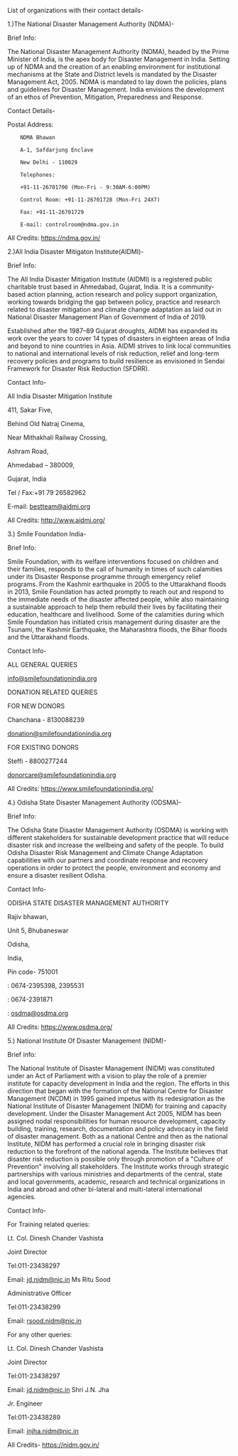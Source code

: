 

List of organizations with their contact details-


1.)The National Disaster Management Authority (NDMA)-

Brief Info:

The National Disaster Management Authority (NDMA), headed by the Prime Minister of India, is the apex body for Disaster Management in India. Setting up of NDMA and the creation of an enabling environment for institutional mechanisms at the State and District levels is mandated by the Disaster Management Act, 2005. NDMA is mandated to lay down the policies, plans and guidelines for Disaster Management. India envisions the development of an ethos of Prevention, Mitigation, Preparedness and Response. 

Contact Details-

Postal Address:

        NDMA Bhawan

        A-1, Safdarjung Enclave 
       
        New Delhi - 110029

        Telephones:
        
        +91-11-26701700 (Mon-Fri - 9:30AM-6:00PM)
        
        Control Room: +91-11-26701728 (Mon-Fri 24X7)
        
        Fax: +91-11-26701729
        
        E-mail: controlroom@ndma.gov.in
        
All Credits: https://ndma.gov.in/



2.)All India Disaster Mitigaton Institute(AIDMI)-

Brief Info:

The All India Disaster Mitigation Institute (AIDMI) is a registered public charitable trust based in Ahmedabad, Gujarat, India. It is a community-based action planning, action research and policy support organization, working towards bridging the gap between policy, practice and research related to disaster mitigation and climate change adaptation as laid out in National Disaster Management Plan of Government of India of 2019.

Established after the 1987–89 Gujarat droughts, AIDMI has expanded its work over the years to cover 14 types of disasters in eighteen areas of India and beyond to nine countries in Asia. AIDMI strives to link local communities to national and international levels of risk reduction, relief and long-term recovery policies and programs to build resilience as envisioned in Sendai Framework for Disaster Risk Reduction (SFDRR).


Contact Info-

All India Disaster Mitigation Institute 

411, Sakar Five,

Behind Old Natraj Cinema,

Near Mithakhali Railway Crossing,

Ashram Road,

Ahmedabad – 380009,

Gujarat, India

Tel / Fax:+91 79 26582962

E-mail: bestteam@aidmi.org

All Credits: http://www.aidmi.org/


3.) Smile Foundation India-

Brief Info:

Smile Foundation, with its welfare interventions focused on children and their families, responds to the call of humanity in times of such calamities under its Disaster Response programme through emergency relief programs. From the Kashmir earthquake in 2005 to the Uttarakhand floods in 2013, Smile Foundation has acted promptly to reach out and respond to the immediate needs of the disaster affected people, while also maintaining a sustainable approach to help them rebuild their lives by facilitating their education, healthcare and livelihood.
Some of the calamities during which Smile Foundation has initiated crisis management during disaster are the Tsunami, the Kashmir Earthquake, the Maharashtra floods, the Bihar floods and the Uttarakhand floods.

Contact Info-

ALL GENERAL QUERIES

info@smilefoundationindia.org

DONATION RELATED QUERIES

FOR NEW DONORS

Chanchana - 8130088239

donation@smilefoundationindia.org

FOR EXISTING DONORS

Steffi - 8800277244

donorcare@smilefoundationindia.org

All Credits: https://www.smilefoundationindia.org/

4.) Odisha State Disaster Management Authority (ODSMA)-

Brief Info:

The Odisha State Disaster Management Authority (OSDMA) is working with different stakeholders for sustainable development practice that will reduce disaster risk and increase the wellbeing and safety of the people. To build Odisha Disaster Risk Management and Climate Change Adaptation capabilities with our partners and coordinate response and recovery operations in order to protect the people, environment and economy and ensure a disaster resilient Odisha.

Contact Info-

ODISHA STATE DISASTER MANAGEMENT AUTHORITY

Rajiv bhawan,

Unit 5, 
Bhubaneswar

Odisha, 

India, 

Pin code- 751001

 : 0674-2395398, 2395531
 
 : 0674-2391871
 
 : osdma@osdma.org

All Credits: https://www.osdma.org/


5.) National Institute Of Disaster Management (NIDM)-

Brief info:

The National Institute of Disaster Management (NIDM) was constituted under an Act of Parliament with a vision to play the role of a premier institute for capacity development in India and the region. The efforts in this direction that began with the formation of the National Centre for Disaster Management (NCDM) in 1995 gained impetus with its redesignation as the National Institute of Disaster Management (NIDM) for training and capacity development. Under the Disaster Management Act 2005, NIDM has been assigned nodal responsibilities for human resource development, capacity building, training, research, documentation and policy advocacy in the field of disaster management.
Both as a national Centre and then as the national Institute, NIDM has performed a crucial role in bringing disaster risk reduction to the forefront of the national agenda. The Institute believes that disaster risk reduction is possible only through promotion of a "Culture of Prevention" involving all stakeholders. The Institute works through strategic partnerships with various ministries and departments of the central, state and local governments, academic, research and technical organizations in India and abroad and other bi-lateral and multi-lateral international agencies.

Contact Info-

For Training related queries:

Lt. Col. Dinesh Chander Vashista

Joint Director

Tel:011-23438297

Email: jd.nidm@nic.in	Ms Ritu Sood

Administrative Officer

Tel:011-23438299

Email: rsood.nidm@nic.in

For any other queries:

Lt. Col. Dinesh Chander Vashista

Joint Director

Tel:011-23438297

Email: jd.nidm@nic.in	Shri J.N. Jha

Jr. Engineer

Tel:011-23438289

Email: jnjha.nidm@nic.in

All Credits- https://nidm.gov.in/

